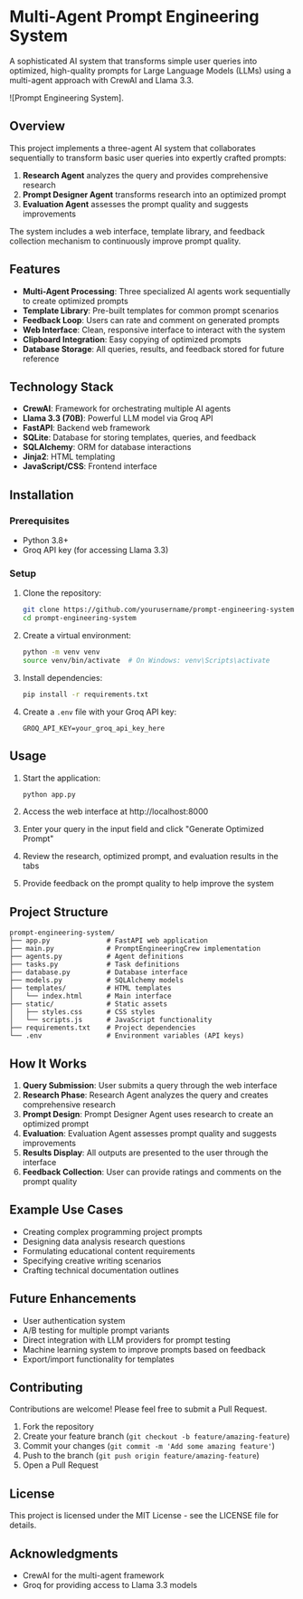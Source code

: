 # Multi-Agent Prompt Engineering System

A sophisticated AI system that transforms simple user queries into optimized, high-quality prompts for Large Language Models (LLMs) using a multi-agent approach with CrewAI and Llama 3.3.

![Prompt Engineering System].

## Overview

This project implements a three-agent AI system that collaborates sequentially to transform basic user queries into expertly crafted prompts:

1. **Research Agent** analyzes the query and provides comprehensive research
2. **Prompt Designer Agent** transforms research into an optimized prompt
3. **Evaluation Agent** assesses the prompt quality and suggests improvements

The system includes a web interface, template library, and feedback collection mechanism to continuously improve prompt quality.

## Features

- **Multi-Agent Processing**: Three specialized AI agents work sequentially to create optimized prompts
- **Template Library**: Pre-built templates for common prompt scenarios
- **Feedback Loop**: Users can rate and comment on generated prompts
- **Web Interface**: Clean, responsive interface to interact with the system
- **Clipboard Integration**: Easy copying of optimized prompts
- **Database Storage**: All queries, results, and feedback stored for future reference

## Technology Stack

- **CrewAI**: Framework for orchestrating multiple AI agents
- **Llama 3.3 (70B)**: Powerful LLM model via Groq API
- **FastAPI**: Backend web framework
- **SQLite**: Database for storing templates, queries, and feedback
- **SQLAlchemy**: ORM for database interactions
- **Jinja2**: HTML templating
- **JavaScript/CSS**: Frontend interface

## Installation

### Prerequisites

- Python 3.8+
- Groq API key (for accessing Llama 3.3)

### Setup

1. Clone the repository:
   ```bash
   git clone https://github.com/yourusername/prompt-engineering-system.git
   cd prompt-engineering-system
   ```

2. Create a virtual environment:
   ```bash
   python -m venv venv
   source venv/bin/activate  # On Windows: venv\Scripts\activate
   ```

3. Install dependencies:
   ```bash
   pip install -r requirements.txt
   ```

4. Create a `.env` file with your Groq API key:
   ```
   GROQ_API_KEY=your_groq_api_key_here
   ```

## Usage

1. Start the application:
   ```bash
   python app.py
   ```

2. Access the web interface at http://localhost:8000

3. Enter your query in the input field and click "Generate Optimized Prompt"

4. Review the research, optimized prompt, and evaluation results in the tabs

5. Provide feedback on the prompt quality to help improve the system

## Project Structure

```
prompt-engineering-system/
├── app.py              # FastAPI web application
├── main.py             # PromptEngineeringCrew implementation
├── agents.py           # Agent definitions
├── tasks.py            # Task definitions
├── database.py         # Database interface
├── models.py           # SQLAlchemy models
├── templates/          # HTML templates
│   └── index.html      # Main interface
├── static/             # Static assets
│   ├── styles.css      # CSS styles
│   └── scripts.js      # JavaScript functionality
├── requirements.txt    # Project dependencies
└── .env                # Environment variables (API keys)
```

## How It Works

1. **Query Submission**: User submits a query through the web interface
2. **Research Phase**: Research Agent analyzes the query and creates comprehensive research
3. **Prompt Design**: Prompt Designer Agent uses research to create an optimized prompt
4. **Evaluation**: Evaluation Agent assesses prompt quality and suggests improvements
5. **Results Display**: All outputs are presented to the user through the interface
6. **Feedback Collection**: User can provide ratings and comments on the prompt quality

## Example Use Cases

- Creating complex programming project prompts
- Designing data analysis research questions
- Formulating educational content requirements
- Specifying creative writing scenarios
- Crafting technical documentation outlines

## Future Enhancements

- User authentication system
- A/B testing for multiple prompt variants
- Direct integration with LLM providers for prompt testing
- Machine learning system to improve prompts based on feedback
- Export/import functionality for templates

## Contributing

Contributions are welcome! Please feel free to submit a Pull Request.

1. Fork the repository
2. Create your feature branch (`git checkout -b feature/amazing-feature`)
3. Commit your changes (`git commit -m 'Add some amazing feature'`)
4. Push to the branch (`git push origin feature/amazing-feature`)
5. Open a Pull Request

## License

This project is licensed under the MIT License - see the LICENSE file for details.

## Acknowledgments

- CrewAI for the multi-agent framework
- Groq for providing access to Llama 3.3 models
